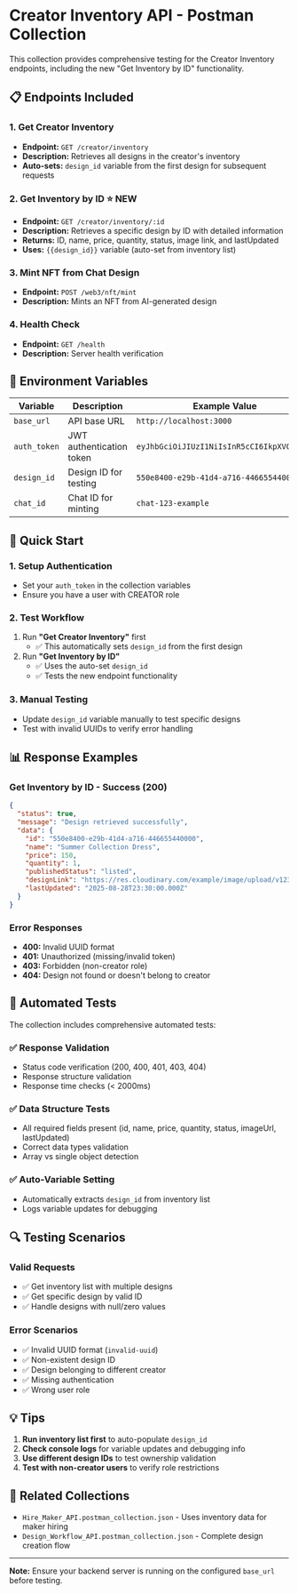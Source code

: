# Creator Inventory API - Postman Collection

This collection provides comprehensive testing for the Creator Inventory endpoints, including the new "Get Inventory by ID" functionality.

## 📋 Endpoints Included

### 1. **Get Creator Inventory** 
- **Endpoint:** `GET /creator/inventory`
- **Description:** Retrieves all designs in the creator's inventory
- **Auto-sets:** `design_id` variable from the first design for subsequent requests

### 2. **Get Inventory by ID** ⭐ NEW
- **Endpoint:** `GET /creator/inventory/:id`
- **Description:** Retrieves a specific design by ID with detailed information
- **Returns:** ID, name, price, quantity, status, image link, and lastUpdated
- **Uses:** `{{design_id}}` variable (auto-set from inventory list)

### 3. **Mint NFT from Chat Design**
- **Endpoint:** `POST /web3/nft/mint`
- **Description:** Mints an NFT from AI-generated design

### 4. **Health Check**
- **Endpoint:** `GET /health`
- **Description:** Server health verification

## 🔧 Environment Variables

| Variable | Description | Example Value |
|----------|-------------|---------------|
| `base_url` | API base URL | `http://localhost:3000` |
| `auth_token` | JWT authentication token | `eyJhbGciOiJIUzI1NiIsInR5cCI6IkpXVCJ9...` |
| `design_id` | Design ID for testing | `550e8400-e29b-41d4-a716-446655440000` |
| `chat_id` | Chat ID for minting | `chat-123-example` |

## 🚀 Quick Start

### 1. **Setup Authentication**
   - Set your `auth_token` in the collection variables
   - Ensure you have a user with CREATOR role

### 2. **Test Workflow**
   1. Run **"Get Creator Inventory"** first
      - ✅ This automatically sets `design_id` from the first design
   2. Run **"Get Inventory by ID"** 
      - ✅ Uses the auto-set `design_id`
      - ✅ Tests the new endpoint functionality

### 3. **Manual Testing**
   - Update `design_id` variable manually to test specific designs
   - Test with invalid UUIDs to verify error handling

## 📊 Response Examples

### Get Inventory by ID - Success (200)
```json
{
  "status": true,
  "message": "Design retrieved successfully",
  "data": {
    "id": "550e8400-e29b-41d4-a716-446655440000",
    "name": "Summer Collection Dress",
    "price": 150,
    "quantity": 1,
    "publishedStatus": "listed",
    "designLink": "https://res.cloudinary.com/example/image/upload/v123/summer-dress.jpg",
    "lastUpdated": "2025-08-28T23:30:00.000Z"
  }
}
```

### Error Responses
- **400:** Invalid UUID format
- **401:** Unauthorized (missing/invalid token)
- **403:** Forbidden (non-creator role)
- **404:** Design not found or doesn't belong to creator

## 🧪 Automated Tests

The collection includes comprehensive automated tests:

### ✅ **Response Validation**
- Status code verification (200, 400, 401, 403, 404)
- Response structure validation
- Response time checks (< 2000ms)

### ✅ **Data Structure Tests**
- All required fields present (id, name, price, quantity, status, imageUrl, lastUpdated)
- Correct data types validation
- Array vs single object detection

### ✅ **Auto-Variable Setting**
- Automatically extracts `design_id` from inventory list
- Logs variable updates for debugging

## 🔍 Testing Scenarios

### **Valid Requests**
- ✅ Get inventory list with multiple designs
- ✅ Get specific design by valid ID
- ✅ Handle designs with null/zero values

### **Error Scenarios**
- ✅ Invalid UUID format (`invalid-uuid`)
- ✅ Non-existent design ID
- ✅ Design belonging to different creator
- ✅ Missing authentication
- ✅ Wrong user role

## 💡 Tips

1. **Run inventory list first** to auto-populate `design_id`
2. **Check console logs** for variable updates and debugging info
3. **Use different design IDs** to test ownership validation
4. **Test with non-creator users** to verify role restrictions

## 🔗 Related Collections

- `Hire_Maker_API.postman_collection.json` - Uses inventory data for maker hiring
- `Design_Workflow_API.postman_collection.json` - Complete design creation flow

---

**Note:** Ensure your backend server is running on the configured `base_url` before testing.
